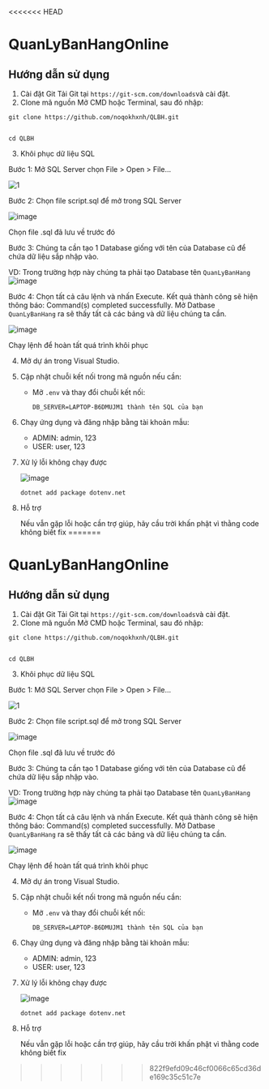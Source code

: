 <<<<<<< HEAD
# QuanLyBanHangOnline

## Hướng dẫn sử dụng

1. Cài đặt Git
Tải Git tại ```
https://git-scm.com/downloads ```và cài đặt.
2. Clone mã nguồn
	Mở CMD hoặc Terminal, sau đó nhập:
```
git clone https://github.com/noqokhxnh/QLBH.git


cd QLBH
```


3. Khôi phục dữ liệu SQL


Bước 1: Mở SQL Server  chọn File > Open > File…

![1](https://github.com/user-attachments/assets/22205684-4d3b-4f21-b7ec-f21b8686743d)



Bước 2: Chọn file script.sql để mở trong SQL Server

![image](https://github.com/user-attachments/assets/db073bba-d5b5-4346-8dfa-e4efa4aa4279)

Chọn file .sql đã lưu về trước đó

Bước 3: Chúng ta cần tạo 1 Database giống với tên của Database cũ để chứa dữ liệu sắp nhập vào.

VD: Trong trường hợp này chúng ta phải tạo Database tên `QuanLyBanHang`
![image](https://github.com/user-attachments/assets/f7e808d1-3673-48af-b1fd-ef5ddf22f13f)





Bước 4: Chọn tất cả câu lệnh và nhấn Execute. Kết quả thành công sẽ hiện thông báo: Command(s) completed successfully. Mở Datbase `QuanLyBanHang` ra sẽ thấy tất cả các bảng và dữ liệu chúng ta cần.

![image](https://github.com/user-attachments/assets/905291cf-03f1-4f03-a41a-bbc69eb70481)


Chạy lệnh để hoàn tất quá trình khôi phục

4. Mở dự án trong Visual Studio.
5. Cập nhật chuỗi kết nối trong mã nguồn nếu cần:
   - Mở `.env` và thay đổi chuỗi kết nối:
     ```env
     DB_SERVER=LAPTOP-B6DMUJM1 thành tên SQL của bạn
     ```
6. Chạy ứng dụng và đăng nhập bằng tài khoản mẫu:
   - ADMIN: admin, 123
   - USER: user, 123

7. Xử lý lỗi không chạy được



	![image](https://github.com/user-attachments/assets/fdd52e0d-e720-42df-af76-0c4b86eec454)

	`
dotnet add package dotenv.net
`

8. Hỗ trợ

   
    Nếu vẫn gặp lỗi hoặc cần trợ giúp, hãy cầu trời khấn phật vì thằng code không biết fix
=======
# QuanLyBanHangOnline

## Hướng dẫn sử dụng

1. Cài đặt Git
Tải Git tại ```
https://git-scm.com/downloads ```và cài đặt.
2. Clone mã nguồn
	Mở CMD hoặc Terminal, sau đó nhập:
```
git clone https://github.com/noqokhxnh/QLBH.git


cd QLBH
```


3. Khôi phục dữ liệu SQL


Bước 1: Mở SQL Server  chọn File > Open > File…

![1](https://github.com/user-attachments/assets/22205684-4d3b-4f21-b7ec-f21b8686743d)



Bước 2: Chọn file script.sql để mở trong SQL Server

![image](https://github.com/user-attachments/assets/db073bba-d5b5-4346-8dfa-e4efa4aa4279)

Chọn file .sql đã lưu về trước đó

Bước 3: Chúng ta cần tạo 1 Database giống với tên của Database cũ để chứa dữ liệu sắp nhập vào.

VD: Trong trường hợp này chúng ta phải tạo Database tên `QuanLyBanHang`
![image](https://github.com/user-attachments/assets/f7e808d1-3673-48af-b1fd-ef5ddf22f13f)





Bước 4: Chọn tất cả câu lệnh và nhấn Execute. Kết quả thành công sẽ hiện thông báo: Command(s) completed successfully. Mở Datbase `QuanLyBanHang` ra sẽ thấy tất cả các bảng và dữ liệu chúng ta cần.

![image](https://github.com/user-attachments/assets/905291cf-03f1-4f03-a41a-bbc69eb70481)


Chạy lệnh để hoàn tất quá trình khôi phục

4. Mở dự án trong Visual Studio.
5. Cập nhật chuỗi kết nối trong mã nguồn nếu cần:
   - Mở `.env` và thay đổi chuỗi kết nối:
     ```env
     DB_SERVER=LAPTOP-B6DMUJM1 thành tên SQL của bạn
     ```
6. Chạy ứng dụng và đăng nhập bằng tài khoản mẫu:
   - ADMIN: admin, 123
   - USER: user, 123

7. Xử lý lỗi không chạy được



	![image](https://github.com/user-attachments/assets/fdd52e0d-e720-42df-af76-0c4b86eec454)

	`
dotnet add package dotenv.net
`

8. Hỗ trợ

   
    Nếu vẫn gặp lỗi hoặc cần trợ giúp, hãy cầu trời khấn phật vì thằng code không biết fix
>>>>>>> 822f9efd09c46cf0066c65cd36de169c35c51c7e
